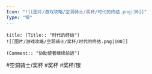 ```yaml
---
Icon: "![[图片/游戏攻略/空洞骑士/奖杯/时代的终结.png|30]]"
Type: "银"
---
```

```ad-common-silver-trophy
title: (Title:: "时代的终结")
![[图片/游戏攻略/空洞骑士/奖杯/时代的终结.png|100]]

(Comment:: "协助使者继续前进")
```

#空洞骑士/奖杯 #奖杯 #奖杯/银
